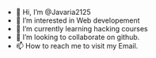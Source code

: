 - 👋 Hi, I’m @Javaria2125
- 👀 I’m interested in Web developement
- 🌱 I’m currently learning hacking courses
- 💞️ I’m looking to collaborate on github.
- 📫 How to reach me to visit my Email.

<!---
Javaria2125/Javaria2125 is a ✨ special ✨ repository because its `README.md` (this file) appears on your GitHub profile.
You can click the Preview link to take a look at your changes.
--->
